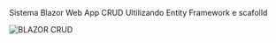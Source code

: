 Sistema Blazor Web App CRUD Ultilizando Entity Framework e scafolld

![BLAZOR CRUD](https://github.com/user-attachments/assets/80207203-4f90-4227-ba46-0cfe9dc7c789)

